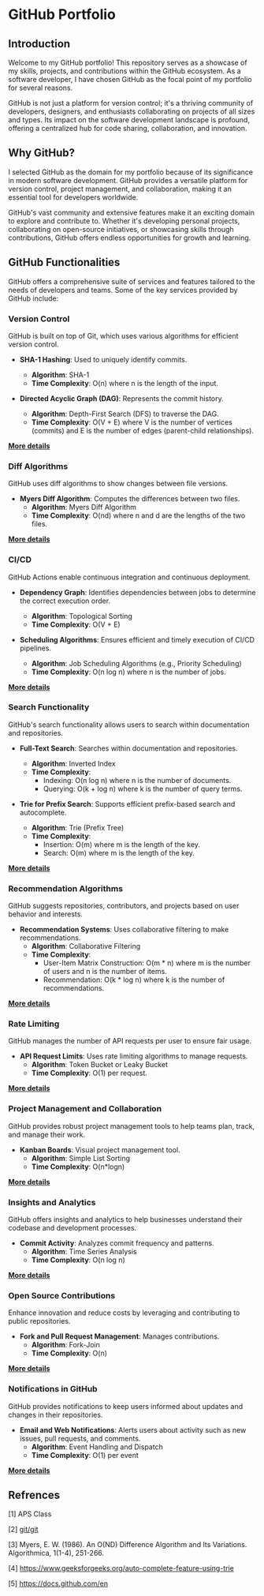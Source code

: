 # GitHub Portfolio
## Introduction

Welcome to my GitHub portfolio! This repository serves as a showcase of my skills, projects, and contributions within the GitHub ecosystem. As a software developer, I have chosen GitHub as the focal point of my portfolio for several reasons.

GitHub is not just a platform for version control; it's a thriving community of developers, designers, and enthusiasts collaborating on projects of all sizes and types. Its impact on the software development landscape is profound, offering a centralized hub for code sharing, collaboration, and innovation.

## Why GitHub?
I selected GitHub as the domain for my portfolio because of its significance in modern software development. GitHub provides a versatile platform for version control, project management, and collaboration, making it an essential tool for developers worldwide.

GitHub's vast community and extensive features make it an exciting domain to explore and contribute to. Whether it's developing personal projects, collaborating on open-source initiatives, or showcasing skills through contributions, GitHub offers endless opportunities for growth and learning.

## GitHub Functionalities
GitHub offers a comprehensive suite of services and features tailored to the needs of developers and teams. Some of the key services provided by GitHub include:

### Version Control

GitHub is built on top of Git, which uses various algorithms for efficient version control.

- **SHA-1 Hashing**: Used to uniquely identify commits.
  - **Algorithm**: SHA-1
  - **Time Complexity**: O(n) where n is the length of the input.

- **Directed Acyclic Graph (DAG)**: Represents the commit history.
  - **Algorithm**: Depth-First Search (DFS) to traverse the DAG.
  - **Time Complexity**: O(V + E) where V is the number of vertices (commits) and E is the number of edges (parent-child relationships).

**[More details](./Functionalities/Version_Control.md)**

### Diff Algorithms

GitHub uses diff algorithms to show changes between file versions.

- **Myers Diff Algorithm**: Computes the differences between two files.
  - **Algorithm**: Myers Diff Algorithm
  - **Time Complexity**: O(nd) where n and d are the lengths of the two files.

**[More details](./Functionalities/Diff.md)**

### CI/CD

GitHub Actions enable continuous integration and continuous deployment.

- **Dependency Graph**: Identifies dependencies between jobs to determine the correct execution order.
  - **Algorithm**: Topological Sorting
  - **Time Complexity**: O(V + E)

- **Scheduling Algorithms**: Ensures efficient and timely execution of CI/CD pipelines.
  - **Algorithm**: Job Scheduling Algorithms (e.g., Priority Scheduling)
  - **Time Complexity**: O(n log n) where n is the number of jobs.

**[More details](./Functionalities/CI_CD.md)**

### Search Functionality

GitHub's search functionality allows users to search within documentation and repositories.

- **Full-Text Search**: Searches within documentation and repositories.
  - **Algorithm**: Inverted Index
  - **Time Complexity**:
    - Indexing: O(n log n) where n is the number of documents.
    - Querying: O(k + log n) where k is the number of query terms.

- **Trie for Prefix Search**: Supports efficient prefix-based search and autocomplete.
  - **Algorithm**: Trie (Prefix Tree)
  - **Time Complexity**:
    - Insertion: O(m) where m is the length of the key.
    - Search: O(m) where m is the length of the key.

**[More details](./Functionalities/Search.md)**

### Recommendation Algorithms

GitHub suggests repositories, contributors, and projects based on user behavior and interests.

- **Recommendation Systems**: Uses collaborative filtering to make recommendations.
  - **Algorithm**: Collaborative Filtering
  - **Time Complexity**:
    - User-Item Matrix Construction: O(m * n) where m is the number of users and n is the number of items.
    - Recommendation: O(k * log n) where k is the number of recommendations.

**[More details](./Functionalities/Recommendation.md)**

### Rate Limiting

GitHub manages the number of API requests per user to ensure fair usage.

- **API Request Limits**: Uses rate limiting algorithms to manage requests.
  - **Algorithm**: Token Bucket or Leaky Bucket
  - **Time Complexity**: O(1) per request.

**[More details](./Functionalities/Rate_Limiting.md)**

### Project Management and Collaboration

GitHub provides robust project management tools to help teams plan, track, and manage their work.

- **Kanban Boards**: Visual project management tool.
  - **Algorithm**: Simple List Sorting
  - **Time Complexity**: O(n*logn)


**[More details](./Functionalities/Project_Management.md)**


### Insights and Analytics

GitHub offers insights and analytics to help businesses understand their codebase and development processes.

- **Commit Activity**: Analyzes commit frequency and patterns.
  - **Algorithm**: Time Series Analysis
  - **Time Complexity**: O(n log n)

**[More details](./Functionalities/Insights_Analytics.md)**

### Open Source Contributions

Enhance innovation and reduce costs by leveraging and contributing to public repositories.

- **Fork and Pull Request Management**: Manages contributions.
  - **Algorithm**: Fork-Join
  - **Time Complexity**: O(n)

**[More details](./Functionalities/open_source.md)**

### Notifications in GitHub
GitHub provides notifications to keep users informed about updates and changes in their repositories.

- **Email and Web Notifications**: Alerts users about activity such as new issues, pull requests, and comments.
  - **Algorithm**: Event Handling and Dispatch
  - **Time Complexity**: O(1) per event

**[More details](./Functionalities/Notification.md)**

## Refrences

[1] APS Class

[2] [git/git](https://github.com/git/git)

[3] Myers, E. W. (1986). An O(ND) Difference Algorithm and Its Variations. Algorithmica, 1(1-4), 251-266.

[4] https://www.geeksforgeeks.org/auto-complete-feature-using-trie

[5] https://docs.github.com/en
